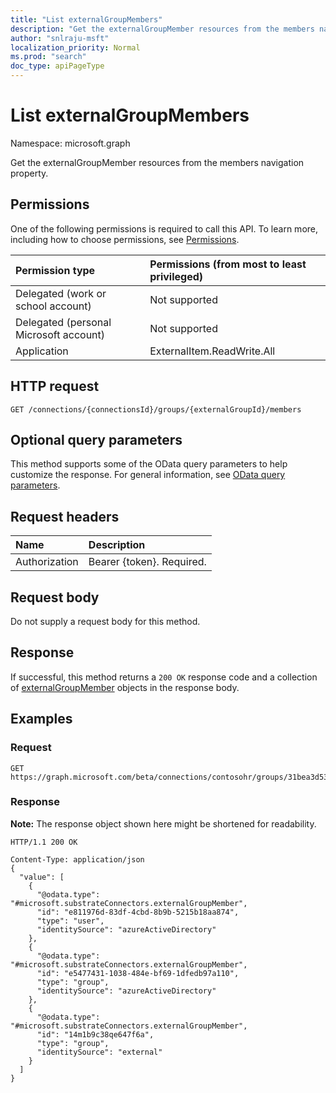 ```yaml
---
title: "List externalGroupMembers"
description: "Get the externalGroupMember resources from the members navigation property."
author: "snlraju-msft"
localization_priority: Normal
ms.prod: "search"
doc_type: apiPageType
---
```


# List externalGroupMembers

Namespace: microsoft.graph

Get the externalGroupMember resources from the members navigation property.

## Permissions

One of the following permissions is required to call this API. To learn more, including how to choose permissions, see [Permissions](/graph/permissions-reference).

|Permission type|Permissions (from most to least privileged)|
|:---|:---|
|Delegated (work or school account)|Not supported|
|Delegated (personal Microsoft account)|Not supported|
|Application|ExternalItem.ReadWrite.All|

## HTTP request

<!-- {
  "blockType": "ignored"
}
-->

``` http
GET /connections/{connectionsId}/groups/{externalGroupId}/members
```

## Optional query parameters

This method supports some of the OData query parameters to help customize the response. For general information, see [OData query parameters](/graph/query-parameters).

## Request headers

|Name|Description|
|:---|:---|
|Authorization|Bearer {token}. Required.|

## Request body

Do not supply a request body for this method.

## Response

If successful, this method returns a `200 OK` response code and a collection of [externalGroupMember](../resources/externalgroupmember.md) objects in the response body.

## Examples

### Request

<!-- {
  "blockType": "request",
  "name": "get_externalgroupmember"
}
-->

``` http
GET https://graph.microsoft.com/beta/connections/contosohr/groups/31bea3d537902000/members
```

### Response

**Note:** The response object shown here might be shortened for readability.
<!-- {
  "blockType": "response",
  "truncated": true,
  "@odata.type": "Collection(microsoft.substrateConnectors.externalGroupMember)"
}
-->

``` http
HTTP/1.1 200 OK

Content-Type: application/json
{
  "value": [
    {
      "@odata.type": "#microsoft.substrateConnectors.externalGroupMember",
      "id": "e811976d-83df-4cbd-8b9b-5215b18aa874",
      "type": "user",
      "identitySource": "azureActiveDirectory"
    },
    {
      "@odata.type": "#microsoft.substrateConnectors.externalGroupMember",
      "id": "e5477431-1038-484e-bf69-1dfedb97a110",
      "type": "group",
      "identitySource": "azureActiveDirectory"
    },
    {
      "@odata.type": "#microsoft.substrateConnectors.externalGroupMember",
      "id": "14m1b9c38qe647f6a",
      "type": "group",
      "identitySource": "external"
    }
  ]
}
```
